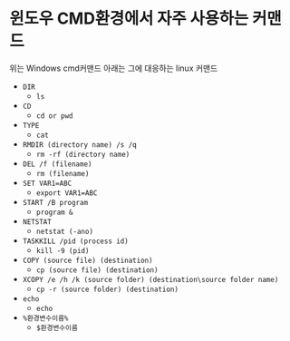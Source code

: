 # 윈도우 CMD환경에서 자주 사용하는 커맨드

위는 Windows cmd커맨드 아래는 그에 대응하는 linux 커맨드

- `DIR`
  - `ls`
- `CD`
  - `cd or pwd`
- `TYPE`
  - `cat`
- `RMDIR (directory name) /s /q`
  - `rm -rf (directory name)`
- `DEL /f (filename)`
  - `rm (filename)`
- `SET VAR1=ABC`
  - `export VAR1=ABC`
- `START /B program`
  - `program &`
- `NETSTAT`
  - `netstat (-ano)`
- `TASKKILL /pid (process id)`
  - `kill -9 (pid)`
- `COPY (source file) (destination)`
  - `cp (source file) (destination)`
- `XCOPY /e /h /k (source folder) (destination\source folder name)`
  - `cp -r (source folder) (destination)`
- `echo`
  - `echo`
- `%환경변수이름%`
  - `$환경변수이름`
